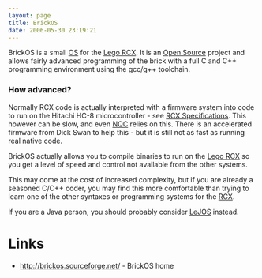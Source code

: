 ```yaml
---
layout: page
title: BrickOS
date: 2006-05-30 23:19:21
---
```

<p>BrickOS is a small <a href="/wiki/os.html" title="An Operating System">OS</a> for the <a href="/wiki/rcx.html" title="The Lego RCX">Lego RCX</a>. It is an <a href="/wiki/open_source.html" title="Products and packages which are generally free.">Open Source</a> project and allows fairly advanced programming of the brick with a full C and C++ programming environment using the gcc/g++ toolchain.
</p>
<h3  id="How_advanced_">How advanced?</h3>
<p>Normally RCX code is actually interpreted with a firmware system into code to run on the Hitachi HC-8 microcontroller - see <a href="/wiki/rcx_specifications.html" title="RCX Specifications">RCX Specifications</a>. This however can be slow, and even <a href="/wiki/nqc.html" title="Not Quite C - A Lego PBrick Programming Language">NQC</a> relies on this. There is an accelerated firmware from Dick Swan to help this - but it is still not as fast as running real native code.
</p>
<p>BrickOS actually allows you to compile binaries to run on the <a href="/wiki/rcx.html" title="The Lego RCX">Lego RCX</a> so you get a level of speed and control not available from the other systems.
</p>
<p>This may come at the cost of increased complexity, but if you are already a seasoned C/C++ coder, you may find this more comfortable than trying to learn one of the other syntaxes or programming systems for the <a href="/wiki/rcx.html" title="The Lego Robot Command Explorer">RCX</a>.
</p>
<p>If you are a Java person, you should probably consider <a href="/wiki/lejos.html" title="A Java Based Lego RCX OS">LeJOS</a> instead.
</p>
<h1  id="Links">Links</h1>
<ul><li> <a  href="http://brickos.sourceforge.net/" rel="external" target="_blank">http://brickos.sourceforge.net/</a> - BrickOS home
</li></ul>
